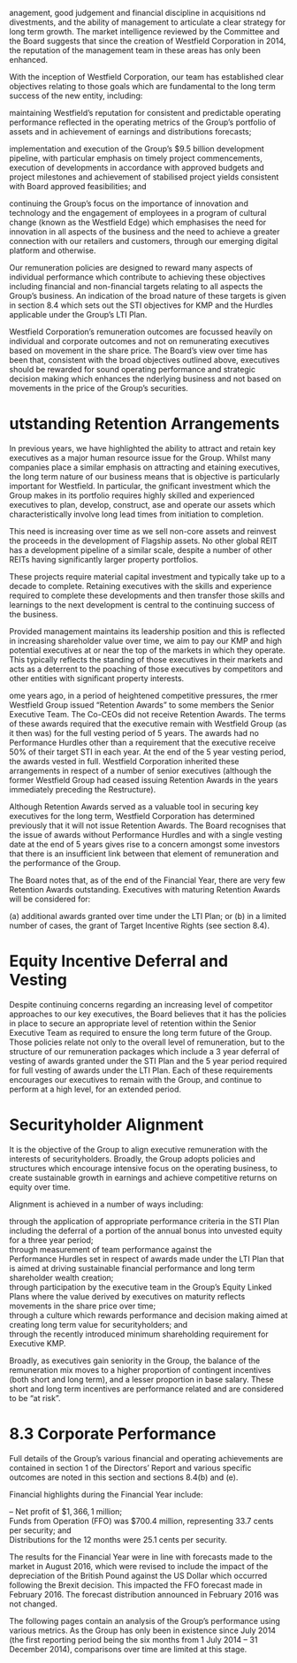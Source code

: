 anagement, good judgement and financial discipline in acquisitions nd divestments, and the ability of management to articulate a clear strategy for long term growth. The market intelligence reviewed by the Committee and the Board suggests that since the creation of Westfield Corporation in 2014, the reputation of the management team in these areas has only been enhanced.

With the inception of Westfield Corporation, our team has established clear objectives relating to those goals which are fundamental to the long term success of the new entity, including:

maintaining Westfield’s reputation for consistent and predictable operating performance reflected in the operating metrics of the Group’s portfolio of assets and in achievement of earnings and distributions forecasts;

implementation and execution of the Group’s $\$ 9.5$ billion development pipeline, with particular emphasis on timely project commencements, execution of developments in accordance with approved budgets and project milestones and achievement of stabilised project yields consistent with Board approved feasibilities; and

continuing the Group’s focus on the importance of innovation and technology and the engagement of employees in a program of cultural change (known as the Westfield Edge) which emphasises the need for innovation in all aspects of the business and the need to achieve a greater connection with our retailers and customers, through our emerging digital platform and otherwise.

Our remuneration policies are designed to reward many aspects of individual performance which contribute to achieving these objectives including financial and non-financial targets relating to all aspects the Group’s business. An indication of the broad nature of these targets is given in section 8.4 which sets out the STI objectives for KMP and the Hurdles applicable under the Group’s LTI Plan.

Westfield Corporation’s remuneration outcomes are focussed heavily on individual and corporate outcomes and not on remunerating executives based on movement in the share price. The Board’s view over time has been that, consistent with the broad objectives outlined above, executives should be rewarded for sound operating performance and strategic decision making which enhances the nderlying business and not based on movements in the price of the Group’s securities.

# utstanding Retention Arrangements

In previous years, we have highlighted the ability to attract and retain key executives as a major human resource issue for the Group. Whilst many companies place a similar emphasis on attracting and etaining executives, the long term nature of our business means that is objective is particularly important for Westfield. In particular, the gnificant investment which the Group makes in its portfolio requires highly skilled and experienced executives to plan, develop, construct, ase and operate our assets which characteristically involve long lead times from initiation to completion.

This need is increasing over time as we sell non-core assets and reinvest the proceeds in the development of Flagship assets. No other global REIT has a development pipeline of a similar scale, despite a number of other REITs having significantly larger property portfolios.

These projects require material capital investment and typically take up to a decade to complete. Retaining executives with the skills and experience required to complete these developments and then transfer those skills and learnings to the next development is central to the continuing success of the business.

Provided management maintains its leadership position and this is reflected in increasing shareholder value over time, we aim to pay our KMP and high potential executives at or near the top of the markets in which they operate. This typically reflects the standing of those executives in their markets and acts as a deterrent to the poaching of those executives by competitors and other entities with significant property interests.

ome years ago, in a period of heightened competitive pressures, the rmer Westfield Group issued “Retention Awards” to some members the Senior Executive Team. The Co-CEOs did not receive Retention Awards. The terms of these awards required that the executive remain with Westfield Group (as it then was) for the full vesting period of 5 years. The awards had no Performance Hurdles other than a requirement that the executive receive $50 \%$ of their target STI in each year. At the end of the 5 year vesting period, the awards vested in full. Westfield Corporation inherited these arrangements in respect of a number of senior executives (although the former Westfield Group had ceased issuing Retention Awards in the years immediately preceding the Restructure).

Although Retention Awards served as a valuable tool in securing key executives for the long term, Westfield Corporation has determined previously that it will not issue Retention Awards. The Board recognises that the issue of awards without Performance Hurdles and with a single vesting date at the end of 5 years gives rise to a concern amongst some investors that there is an insufficient link between that element of remuneration and the performance of the Group.

The Board notes that, as of the end of the Financial Year, there are very few Retention Awards outstanding. Executives with maturing Retention Awards will be considered for:

(a) additional awards granted over time under the LTI Plan; or (b) in a limited number of cases, the grant of Target Incentive Rights (see section 8.4).

# Equity Incentive Deferral and Vesting

Despite continuing concerns regarding an increasing level of competitor approaches to our key executives, the Board believes that it has the policies in place to secure an appropriate level of retention within the Senior Executive Team as required to ensure the long term future of the Group. Those policies relate not only to the overall level of remuneration, but to the structure of our remuneration packages which include a 3 year deferral of vesting of awards granted under the STI Plan and the 5 year period required for full vesting of awards under the LTI Plan. Each of these requirements encourages our executives to remain with the Group, and continue to perform at a high level, for an extended period.

# Securityholder Alignment

It is the objective of the Group to align executive remuneration with the interests of securityholders. Broadly, the Group adopts policies and structures which encourage intensive focus on the operating business, to create sustainable growth in earnings and achieve competitive returns on equity over time.

Alignment is achieved in a number of ways including:

through the application of appropriate performance criteria in the STI Plan including the deferral of a portion of the annual bonus into unvested equity for a three year period;   
through measurement of team performance against the   
Performance Hurdles set in respect of awards made under the LTI Plan that is aimed at driving sustainable financial performance and long term shareholder wealth creation;   
through participation by the executive team in the Group’s Equity Linked Plans where the value derived by executives on maturity reflects movements in the share price over time;   
through a culture which rewards performance and decision making aimed at creating long term value for securityholders; and   
through the recently introduced minimum shareholding requirement for Executive KMP.

Broadly, as executives gain seniority in the Group, the balance of the remuneration mix moves to a higher proportion of contingent incentives (both short and long term), and a lesser proportion in base salary. These short and long term incentives are performance related and are considered to be “at risk”.

# 8.3 Corporate Performance

Full details of the Group’s various financial and operating achievements are contained in section 1 of the Directors’ Report and various specific outcomes are noted in this section and sections 8.4(b) and (e).

Financial highlights during the Financial Year include:

– Net profit of $\$ 1,366,1$ million;   
Funds from Operation (FFO) was $\$ 700.4$ million, representing 33.7 cents per security; and   
Distributions for the 12 months were 25.1 cents per security.

The results for the Financial Year were in line with forecasts made to the market in August 2016, which were revised to include the impact of the depreciation of the British Pound against the US Dollar which occurred following the Brexit decision. This impacted the FFO forecast made in February 2016. The forecast distribution announced in February 2016 was not changed.

The following pages contain an analysis of the Group’s performance using various metrics. As the Group has only been in existence since July 2014 (the first reporting period being the six months from 1 July 2014 – 31 December 2014), comparisons over time are limited at this stage.